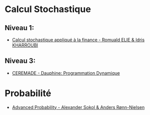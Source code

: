 # Calcul Stochastique
## Niveau 1:
- [Calcul stochastique appliqué à la finance - Romuald ELIE & Idris KHARROUBI](https://media.licdn.com/dms/document/media/v2/D561FAQGkpnciH34wow/feedshare-document-pdf-analyzed/B56ZX8NrxWHQAc-/0/1743693225499?e=1745452800&v=beta&t=pkq1tyCMaQfOir1MxrlLLt2LVgJHJKBq2vyjaV9Mt54)



## Niveau 3:
- [CEREMADE - Dauphine: Programmation Dynamique](https://www.ceremade.dauphine.fr/~carlier/progdyn.pdf)



# Probabilité
- [Advanced Probability - Alexander Sokol & Anders Rønn-Nielsen](https://media.licdn.com/dms/document/media/v2/D4D1FAQGS4DFnCmZWaQ/feedshare-document-pdf-analyzed/B4DZYXLix0H4AY-/0/1744145684241?e=1745452800&v=beta&t=weTCeC2jQhBsoRznDtf6EL1_B6kLyahVz0w61aKDgeo)


